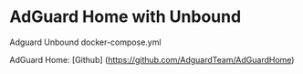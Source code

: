 # AdGuard Home with Unbound
Adguard Unbound docker-compose.yml

AdGuard Home: [Github] (https://github.com/AdguardTeam/AdGuardHome)
